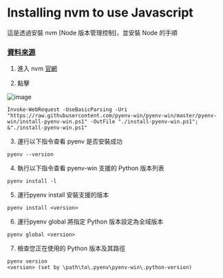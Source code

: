 # Installing nvm to use Javascript

這是透過安裝 nvm [Node 版本管理控制]，並安裝 Node 的手順

<h3 ><a href="https://github.com/coreybutler/nvm-windows" target="_blank">資料來源</a></h3>


1. 進入 nvm <a href="https://github.com/coreybutler/nvm-windows" target="_blank">官網</a>

2. 點擊

![image](https://ppt.cc/fnCXEx)

```
Invoke-WebRequest -UseBasicParsing -Uri "https://raw.githubusercontent.com/pyenv-win/pyenv-win/master/pyenv-win/install-pyenv-win.ps1" -OutFile "./install-pyenv-win.ps1"; &"./install-pyenv-win.ps1"
```

3. 運行以下指令查看 pyenv 是否安裝成功
```
pyenv --version
```

4. 執行以下指令查看 pyenv-win 支援的 Python 版本列表
```
pyenv install -l
```

5. 運行pyenv install <version>安裝支援的版本
```
pyenv install <version>
```

6. 運行pyenv global <version>將指定 Python 版本設定為全域版本
```
pyenv global <version>
```

7. 檢查您正在使用的 Python 版本及其路徑
```
pyenv version
<version> (set by \path\to\.pyenv\pyenv-win\.python-version)
```
